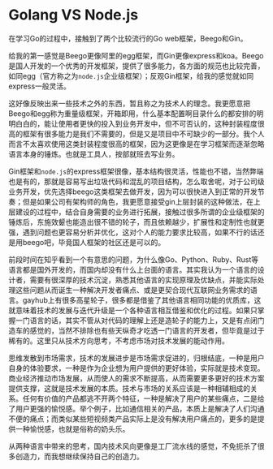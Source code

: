 # Golang VS Node.js

在学习Go的过程中，接触到了两个比较流行的Go web框架，Beego和Gin。

给我的第一感觉是Beego更像阿里的egg框架，而Gin更像express和koa。Beego是国人开发的一个优秀的开发框架，提供了很多能力，各方面的规范也比较完善，如同egg（官方称之为`node.js`企业级框架）；反观Gin框架，给我的感觉就如同express一般灵活。

这好像反映出来一些技术之外的东西，暂且称之为技术人的理念。我更愿意把Beego和egg称为重量级框架，开箱即用，什么基本配置啊目录什么的都安排的明明白白的，能让使用者更快的投入到业务开发中，但不可否认的，这种封装程度很高的框架有很多能力是我们不需要的，但是又是项目中不可缺少的一部分。我个人而言不太喜欢使用这类封装程度很高的框架，因为这更像是在学习框架而逐渐忽略语言本身的锤炼。也就是工具人，按部就班去写业务。

Gin框架和`node.js`的express框架很像，基本结构很灵活，性能也不错，当然弊端也是有的，那就是容易写出垃圾代码和混乱的项目结构，怎么取舍呢，对于公司级业务开发，优先选择beego这类框架去做开发，因为可以很快进入到正常的开发节奏；但是如果公司有架构师的角色，我更愿意接受gin上层封装的这种做法，在上层建设的过程中，结合自身需要的业务进行拓展，接触过很多所谓的企业级框架的锤炼后，东施效颦也能造出很不错的轮子，而且依赖越少，扩展性和定制性也就更强，遇到问题也更容易分析并优化，这对个人的能力要求比较高，如果不行的话还是用beego吧，毕竟国人框架的社区还是可以的。

前段时间在知乎看到一个有意思的问题，为什么像Go、Python、Ruby、Rust等语言都是国外开发的，而国内却没有什么上台面的语言。其实我认为一个语言的设计者，需要有很深厚的技术沉淀，熟悉其他语言的实现原理及优缺点，并能实际处理这些问题从而诞生一种解决开发者痛点、或是更契合现代互联网业务需求的语言。gayhub上有很多高星轮子，很多都是借鉴了其他语言相同功能的优质库，这就意味着技术的发展与迭代升级是一个各种语言相互借鉴和优化的过程。如果只掌握一门语言的话，其实不管从对代码的理解上还是造轮子的能力上，又是有点闭门造车的感觉的，当然不排除也有些天纵奇才吃透一门语言的开发者，但毕竟是过于稀有的。这里只从技术方向思考，不考虑市场对技术发展的能动作用。

思维发散到市场需求，技术的发展进步是市场需求促进的，归根结底，一种是用户自身的体验要求，一种是作为企业想为用户提供的更好体验，实际就是技术变现。商业经济推动市场发展，从而使人的需求不断提高，从而需要更多更好的技术方案提供支撑，这就是技术发展的本质。技术与市场的关系应该是一种相辅相成的关系。任何有价值的产品都逃不开两个特征，一种是解决了用户的某些痛点，二是给了用户更强的愉悦感。举个例子，比如通信相关的产品，本质上是解决了人们沟通不便的痛点；而类似某些短视频类产品实际上是没有解决用户痛点的，更多的是提供一种愉悦感，也就是俗称的奶头乐。

从两种语言中带来的思考，国内技术风向更像是工厂流水线的感觉，不免扼杀了很多创造力，而我想继续保持自己的创造力。

